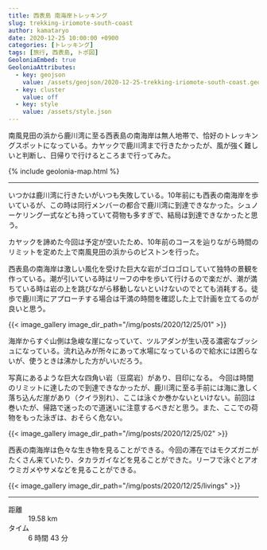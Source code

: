 ```yaml
---
title: 西表島 南海岸トレッキング
slug: trekking-iriomote-south-coast
author: kamataryo
date: 2020-12-25 10:00:00 +0900
categories: [トレッキング]
tags: [旅行, 西表島, トポ図]
GeoloniaEmbed: true
GeoloniaAttributes:
  - key: geojson
    value: /assets/geojson/2020-12-25-trekking-iriomote-south-coast.geojson
  - key: cluster
    value: off
  - key: style
    value: /assets/style.json
---
```


南風見田の浜から鹿川湾に至る西表島の南海岸は無人地帯で、恰好のトレッキングスポットになっている。カヤックで鹿川湾まで行きたかったが、風が強く難しいと判断し、日帰りで行けるところまで行ってみた。

{% include geolonia-map.html %}

---

いつかは鹿川湾に行きたいがいつも失敗している。10年前にも西表の南海岸を歩いているが、この時は同行メンバーの都合で鹿川湾に到達できなかった。シュノーケリング一式なども持っていて荷物も多すぎで、結局は到達できなかったと思う。

カヤックを諦めた今回は予定が空いたため、10年前のコースを辿りながら時間のリミットを定めた上で南風見田の浜からのピストンを行った。

西表島の南海岸は激しい風化を受けた巨大な岩がゴロゴロしていて独特の景観を作っている。潮が引いている時はリーフの中を歩いて行けるので楽だが、潮が満ちている時は岩の上を跳びながら移動しないといけないのでとても消耗する。徒歩で鹿川湾にアプローチする場合は干満の時間を確認した上で計画を立てるのが良いと思う。

{{< image_gallery image_dir_path="/img/posts/2020/12/25/01" >}}

海岸からすぐ山側は急峻な崖になっていて、ツルアダンが生い茂る濃密なブッシュになっている。流れ込みが所々にあって水場になっているので給水には困らないが、使うときは沸かした方がいいだろう。

写真にあるような巨大な四角い岩（豆腐岩）があり、目印になる。
今回は時間のリミットに達したので到達できなかったが、鹿川湾に至る手前には海に激しく落ち込んだ崖があり（クイラ別れ）、ここは泳ぐか巻かないといけない。前回は巻いたが、帰路で迷ったので道迷いに注意するべきだと思う。また、ここでの荷物をもった泳ぎは、おそらく危ない。

{{< image_gallery image_dir_path="/img/posts/2020/12/25/02" >}}

西表の南海岸は色々な生き物を見ることができる。今回の滞在ではモクズガニがたくさん来ていたり、タカラガイなどを見ることができた。リーフで泳ぐとアオウミガメやサメなどを見ることができる。

{{< image_gallery image_dir_path="/img/posts/2020/12/25/livings" >}}

---

<dl>
<dt>距離</dt><dd>19.58 km</dd>
<dt>タイム</dt><dd>6 時間 43 分</dd>
</dl>
